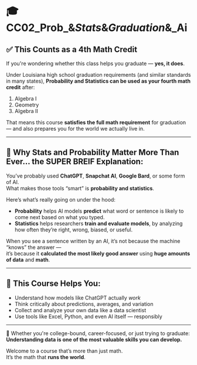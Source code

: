 # 🎓 CC02_Prob_&_Stats_&_Graduation_&_Ai 

## ✅ This Counts as a 4th Math Credit

If you're wondering whether this class helps you graduate — **yes, it does**.

Under Louisiana high school graduation requirements (and similar standards in many states), **Probability and Statistics can be used as your fourth math credit** after:

1. Algebra I  
2. Geometry  
3. Algebra II  

That means this course **satisfies the full math requirement** for graduation — and also prepares you for the world we actually live in.

---

## 🤖 Why Stats and Probability Matter More Than Ever... the SUPER BREIF Explanation:

You’ve probably used **ChatGPT**, **Snapchat AI**, **Google Bard**, or some form of AI.  
What makes those tools “smart” is **probability and statistics**.

Here’s what’s really going on under the hood:

- **Probability** helps AI models **predict** what word or sentence is likely to come next based on what you typed.
- **Statistics** helps researchers **train and evaluate models**, by analyzing how often they’re right, wrong, biased, or useful.

When you see a sentence written by an AI, it’s not because the machine “knows” the answer —  
it’s because it **calculated the most likely good answer** using **huge amounts of data** and **math**.

---

## 🧠 This Course Helps You:
- Understand how models like ChatGPT actually *work*
- Think critically about predictions, averages, and variation
- Collect and analyze your own data like a data scientist
- Use tools like Excel, Python, and even AI itself — responsibly

---

📌 Whether you're college-bound, career-focused, or just trying to graduate:  
**Understanding data is one of the most valuable skills you can develop.**

Welcome to a course that’s more than just math.  
It’s the math that **runs the world**.
